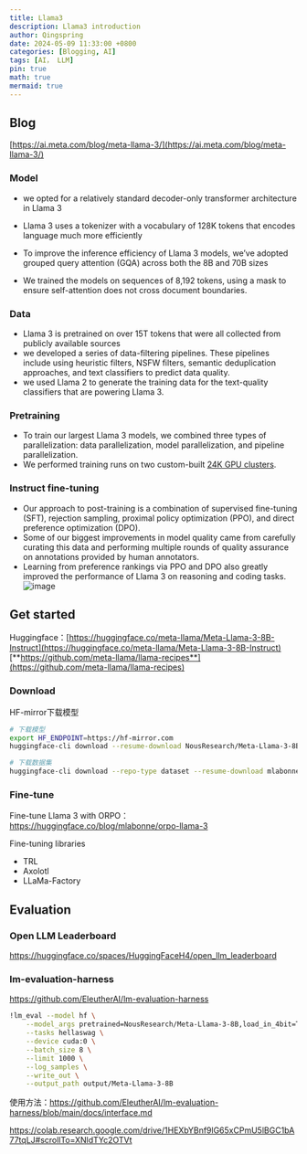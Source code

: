 ```yaml
---
title: Llama3
description: Llama3 introduction
author: Qingspring
date: 2024-05-09 11:33:00 +0800
categories: [Blogging, AI]
tags: [AI， LLM]
pin: true
math: true
mermaid: true
---
```


## Blog
[https://ai.meta.com/blog/meta-llama-3/](https://ai.meta.com/blog/meta-llama-3/)
### Model

- we opted for a relatively standard decoder-only transformer architecture in Llama 3
- Llama 3 uses a tokenizer with a vocabulary of 128K tokens that encodes language much more efficiently
- To improve the inference efficiency of Llama 3 models, we’ve adopted grouped query attention (GQA) across both the 8B and 70B sizes

- We trained the models on sequences of 8,192 tokens, using a mask to ensure self-attention does not cross document boundaries.
### Data

- Llama 3 is pretrained on over 15T tokens that were all collected from publicly available sources
- we developed a series of data-filtering pipelines. These pipelines include using heuristic filters, NSFW filters, semantic deduplication approaches, and text classifiers to predict data quality.
- we used Llama 2 to generate the training data for the text-quality classifiers that are powering Llama 3.
### Pretraining

- To train our largest Llama 3 models, we combined three types of parallelization: data parallelization, model parallelization, and pipeline parallelization.
- We performed training runs on two custom-built [24K GPU clusters](https://engineering.fb.com/2024/03/12/data-center-engineering/building-metas-genai-infrastructure/).

### Instruct fine-tuning

- Our approach to post-training is a combination of supervised fine-tuning (SFT), rejection sampling, proximal policy optimization (PPO), and direct preference optimization (DPO). 
- Some of our biggest improvements in model quality came from carefully curating this data and performing multiple rounds of quality assurance on annotations provided by human annotators.
- Learning from preference rankings via PPO and DPO also greatly improved the performance of Llama 3 on reasoning and coding tasks.
![image](https://github.com/qingspring/qingspring.github.io/assets/18527768/fa1bf3ef-5779-471b-b08b-1e0a32b25688)


## Get started
Huggingface：[https://huggingface.co/meta-llama/Meta-Llama-3-8B-Instruct](https://huggingface.co/meta-llama/Meta-Llama-3-8B-Instruct)
[**https://github.com/meta-llama/llama-recipes**](https://github.com/meta-llama/llama-recipes)

###  Download
HF-mirror下载模型
```bash
# 下载模型
export HF_ENDPOINT=https://hf-mirror.com
huggingface-cli download --resume-download NousResearch/Meta-Llama-3-8B --local-dir NousResearch/Meta-Llama-3-8B

# 下载数据集
huggingface-cli download --repo-type dataset --resume-download mlabonne/orpo-dpo-mix-40k --local-dir mlabonne/orpo-dpo-mix-40k
```
### Fine-tune
Fine-tune Llama 3 with ORPO： https://huggingface.co/blog/mlabonne/orpo-llama-3

Fine-tuning libraries
- TRL
- Axolotl
- LLaMa-Factory

## Evaluation
### Open LLM Leaderboard
https://huggingface.co/spaces/HuggingFaceH4/open_llm_leaderboard

### lm-evaluation-harness
https://github.com/EleutherAI/lm-evaluation-harness
```bash
!lm_eval --model hf \
    --model_args pretrained=NousResearch/Meta-Llama-3-8B,load_in_4bit=True \
    --tasks hellaswag \
    --device cuda:0 \
    --batch_size 8 \
    --limit 1000 \
    --log_samples \
    --write_out \
    --output_path output/Meta-Llama-3-8B
```
使用方法：https://github.com/EleutherAI/lm-evaluation-harness/blob/main/docs/interface.md

https://colab.research.google.com/drive/1HEXbYBnf9lG65xCPmU5lBGC1bA77tqLJ#scrollTo=XNldTYc2OTVt
